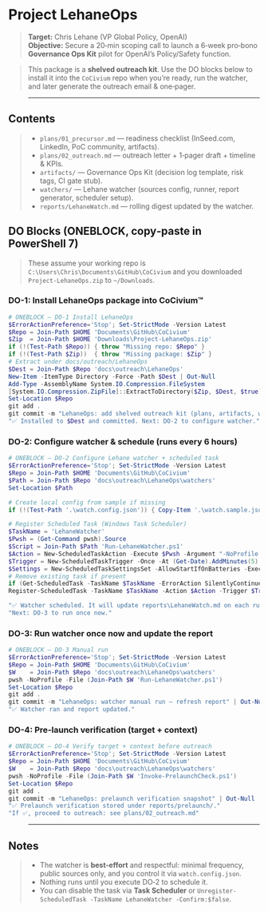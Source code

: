 # Project LehaneOps

> **Target:** Chris Lehane (VP Global Policy, OpenAI)  
> **Objective:** Secure a 20‑min scoping call to launch a 6‑week pro‑bono **Governance Ops Kit** pilot for OpenAI’s Policy/Safety function.

> This package is a **shelved outreach kit**. Use the DO blocks below to install it into the `CoCivium` repo when you’re ready, run the watcher, and later generate the outreach email & one‑pager.

> ---

## Contents
> - `plans/01_precursor.md` — readiness checklist (InSeed.com, LinkedIn, PoC community, artifacts).  
> - `plans/02_outreach.md` — outreach letter + 1‑pager draft + timeline & KPIs.  
> - `artifacts/` — Governance Ops Kit (decision log template, risk tags, CI gate stub).  
> - `watchers/` — Lehane watcher (sources config, runner, report generator, scheduler setup).  
> - `reports/LehaneWatch.md` — rolling digest updated by the watcher.  

## DO Blocks (ONEBLOCK, copy‑paste in PowerShell 7)
> These assume your working repo is `C:\Users\Chris\Documents\GitHub\CoCivium` and you downloaded `Project-LehaneOps.zip` to `~/Downloads`.

### DO-1: **Install LehaneOps package into CoCivium™**
```powershell
# ONEBLOCK — DO-1 Install LehaneOps
$ErrorActionPreference='Stop'; Set-StrictMode -Version Latest
$Repo = Join-Path $HOME 'Documents\GitHub\CoCivium'
$Zip  = Join-Path $HOME 'Downloads\Project-LehaneOps.zip'
if (!(Test-Path $Repo)) { throw "Missing repo: $Repo" }
if (!(Test-Path $Zip))  { throw "Missing package: $Zip" }
# Extract under docs/outreach/LehaneOps
$Dest = Join-Path $Repo 'docs\outreach\LehaneOps'
New-Item -ItemType Directory -Force -Path $Dest | Out-Null
Add-Type -AssemblyName System.IO.Compression.FileSystem
[System.IO.Compression.ZipFile]::ExtractToDirectory($Zip, $Dest, $true)
Set-Location $Repo
git add .
git commit -m "LehaneOps: add shelved outreach kit (plans, artifacts, watcher)" | Out-Null
"✅ Installed to $Dest and committed. Next: DO-2 to configure watcher."
```

### DO-2: **Configure watcher & schedule (runs every 6 hours)**
```powershell
# ONEBLOCK — DO-2 Configure Lehane watcher + scheduled task
$ErrorActionPreference='Stop'; Set-StrictMode -Version Latest
$Repo = Join-Path $HOME 'Documents\GitHub\CoCivium'
$Path = Join-Path $Repo 'docs\outreach\LehaneOps\watchers'
Set-Location $Path

# Create local config from sample if missing
if (!(Test-Path '.\watch.config.json')) { Copy-Item '.\watch.sample.json' '.\watch.config.json' -Force }

# Register Scheduled Task (Windows Task Scheduler)
$TaskName = 'LehaneWatcher'
$Pwsh = (Get-Command pwsh).Source
$Script = Join-Path $Path 'Run-LehaneWatcher.ps1'
$Action = New-ScheduledTaskAction -Execute $Pwsh -Argument "-NoProfile -File `"$Script`""
$Trigger = New-ScheduledTaskTrigger -Once -At (Get-Date).AddMinutes(5) -RepetitionInterval (New-TimeSpan -Hours 6) -RepetitionDuration ([TimeSpan]::MaxValue)
$Settings = New-ScheduledTaskSettingsSet -AllowStartIfOnBatteries -ExecutionTimeLimit (New-TimeSpan -Minutes 20) -StartWhenAvailable
# Remove existing task if present
if (Get-ScheduledTask -TaskName $TaskName -ErrorAction SilentlyContinue) { Unregister-ScheduledTask -TaskName $TaskName -Confirm:$false }
Register-ScheduledTask -TaskName $TaskName -Action $Action -Trigger $Trigger -Settings $Settings | Out-Null

"✅ Watcher scheduled. It will update reports\LehaneWatch.md on each run."
"Next: DO-3 to run once now."
```

### DO-3: **Run watcher once now and update the report**
```powershell
# ONEBLOCK — DO-3 Manual run
$ErrorActionPreference='Stop'; Set-StrictMode -Version Latest
$Repo = Join-Path $HOME 'Documents\GitHub\CoCivium'
$W    = Join-Path $Repo 'docs\outreach\LehaneOps\watchers'
pwsh -NoProfile -File (Join-Path $W 'Run-LehaneWatcher.ps1')
Set-Location $Repo
git add .
git commit -m "LehaneOps: watcher manual run — refresh report" | Out-Null
"✅ Watcher ran and report updated."
```

### DO-4: **Pre‑launch verification (target + context)**
```powershell
# ONEBLOCK — DO-4 Verify target + context before outreach
$ErrorActionPreference='Stop'; Set-StrictMode -Version Latest
$Repo = Join-Path $HOME 'Documents\GitHub\CoCivium'
$W    = Join-Path $Repo 'docs\outreach\LehaneOps\watchers'
pwsh -NoProfile -File (Join-Path $W 'Invoke-PrelaunchCheck.ps1')
Set-Location $Repo
git add .
git commit -m "LehaneOps: prelaunch verification snapshot" | Out-Null
"✅ Prelaunch verification stored under reports/prelaunch/."
"If ✅, proceed to outreach: see plans/02_outreach.md"
```

> ---

## Notes
> - The watcher is **best‑effort** and respectful: minimal frequency, public sources only, and you control it via `watch.config.json`.
> - Nothing runs until you execute DO‑2 to schedule it.
> - You can disable the task via **Task Scheduler** or `Unregister-ScheduledTask -TaskName LehaneWatcher -Confirm:$false`.

